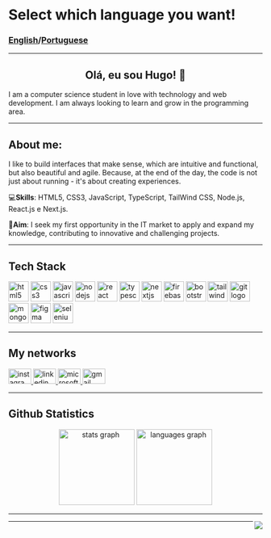 # Select which language you want!

### [English](README.en.md)/[Portuguese](README.md)

* * *

<section align="center">
  
# Olá, eu sou Hugo! 👋

</section>

I am a computer science student in love with technology and web development. I am always looking to learn and grow in the programming area.

* * *

## About me:

I like to build interfaces that make sense, which are intuitive and functional, but also beautiful and agile. Because, at the end of the day, the code is not just about running - it's about creating experiences.

💻**Skills**: HTML5, CSS3, JavaScript, TypeScript, TailWind CSS, Node.js, React.js e Next.js.

🎯**Aim**: I seek my first opportunity in the IT market to apply and expand my knowledge, contributing to innovative and challenging projects.

* * *

## Tech Stack

<section align="left">
  <img src="https://cdn.jsdelivr.net/gh/devicons/devicon/icons/html5/html5-original.svg" height="40" alt="html5 logo" />
  <img src="https://cdn.jsdelivr.net/gh/devicons/devicon/icons/css3/css3-original.svg" height="40" alt="css3 logo" />
  <img src="https://cdn.jsdelivr.net/gh/devicons/devicon/icons/javascript/javascript-original.svg" height="40" alt="javascript logo" />
  <img src="https://cdn.jsdelivr.net/gh/devicons/devicon/icons/nodejs/nodejs-plain-wordmark.svg" height="40" alt="nodejs logo" />
  <img src="https://cdn.jsdelivr.net/gh/devicons/devicon/icons/react/react-original.svg" height="40" alt="react logo" />
  <img src="https://cdn.jsdelivr.net/gh/devicons/devicon/icons/typescript/typescript-original.svg" height="40" alt="typescript logo" />
  <img src="https://cdn.jsdelivr.net/gh/devicons/devicon/icons/nextjs/nextjs-original.svg" height="40" alt="nextjs logo" />
  <img src="https://cdn.jsdelivr.net/gh/devicons/devicon/icons/firebase/firebase-plain.svg" height="40" alt="firebase logo" />
  <img src="https://cdn.jsdelivr.net/gh/devicons/devicon/icons/bootstrap/bootstrap-original.svg" height="40" alt="bootstrap logo" />
  <img src="https://cdn.jsdelivr.net/gh/devicons/devicon/icons/tailwindcss/tailwindcss-original-wordmark.svg" height="40" alt="tailwindcss logo" />
  <img src="https://cdn.jsdelivr.net/gh/devicons/devicon/icons/git/git-original.svg" height="40" alt="git logo" />
  <img src="https://cdn.jsdelivr.net/gh/devicons/devicon/icons/mongodb/mongodb-plain-wordmark.svg" height="40" alt="mongodb logo" />
  <img src="https://cdn.jsdelivr.net/gh/devicons/devicon/icons/figma/figma-original.svg" height="40" alt="figma logo" />
  <img src="https://cdn.jsdelivr.net/gh/devicons/devicon/icons/selenium/selenium-original.svg" height="40" alt="selenium logo" />
</section>

* * *

## My networks

<div align="left">
  <a href="https://www.instagram.com/hugozauad" target="_blank">
    <img src="https://raw.githubusercontent.com/maurodesouza/profile-readme-generator/master/src/assets/icons/social/instagram/default.svg" width="45" height="30" alt="instagram logo" />
  </a>
  <a href="https://www.linkedin.com/in/hugozauad/" target="_blank">
    <img src="https://raw.githubusercontent.com/maurodesouza/profile-readme-generator/master/src/assets/icons/social/linkedin/default.svg" width="45" height="30" alt="linkedin logo" />
  </a>
  <a href="mailto:hugozeymer@hotmail.com" target="_blank">
    <img src="https://raw.githubusercontent.com/maurodesouza/profile-readme-generator/master/src/assets/icons/social/microsoft-outlook/default.svg" width="45" height="30" alt="microsoft-outlook logo" />
  </a>
  <a href="mailto:hugozeymer@gmail.com" target="_blank">
    <img src="https://raw.githubusercontent.com/maurodesouza/profile-readme-generator/master/src/assets/icons/social/gmail/default.svg" width="45" height="30" alt="gmail logo" />
  </a>
</div>

* * *

## Github Statistics

<section align="center">
  <img src="https://github-readme-stats.vercel.app/api?username=hugozauad&show_icons=true&theme=nightowl&locale=pt-br" height="150" alt="stats graph" />
  <img src="https://github-readme-stats.vercel.app/api/top-langs?username=hugozauad&locale=pt-br&layout=compact&card_width=320&langs_count=5&theme=nightowl" height="150" alt="languages graph" />
</section>

* * *

<img align="right" src="https://visitor-badge.laobi.icu/badge?page_id=hugozauad.hugozauad&left_color=lightgray&right_color=royalblue&left_text=Visitantes" />

* * *
